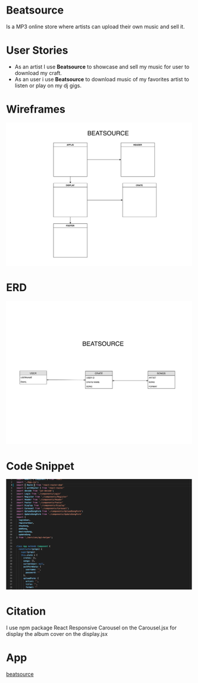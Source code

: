 # Beatsource
Is a MP3 online store where artists can upload their own music and sell it.

# User Stories
- As an artist I use **Beatsource** to showcase and sell my music for user to download my craft.
- As an user i use **Beatsource** to download music of my favorites artist to listen or play on my dj gigs.

# Wireframes
![wireframe](client/src/images/beatsource%20wireframe.jpeg)

# ERD
![beatsourceERD](client/src/images/beatsource_erd.jpg)

# Code Snippet
![code snippet](client/src/images/codesnippet.png)

# Citation
I use npm package React Responsive Carousel on the Carousel.jsx for display the album cover on the display.jsx

# App
[beatsource](beatsource.surge.sh)
